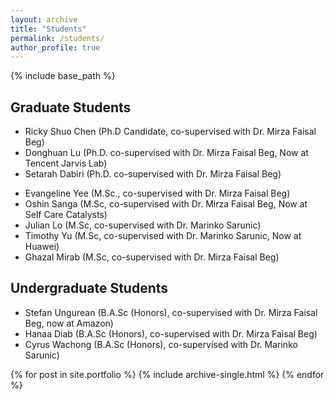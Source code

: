 ```yaml
---
layout: archive
title: "Students"
permalink: /students/
author_profile: true
---
```


{% include base_path %}

## Graduate Students
<!-- PhD Students -->
- Ricky Shuo Chen (Ph.D Candidate, co-supervised with Dr. Mirza Faisal Beg)
- Donghuan Lu (Ph.D. co-supervised with Dr. Mirza Faisal Beg, Now at Tencent Jarvis Lab)
- Setarah Dabiri (Ph.D. co-supervised with Dr. Mirza Faisal Beg)
<!-- Master Students -->
- Evangeline Yee (M.Sc., co-supervised with Dr. Mirza Faisal Beg)
- Oshin Sanga (M.Sc,  co-supervised with Dr. Mirza Faisal Beg, Now at Self Care Catalysts)
- Julian Lo (M.Sc, co-supervised with Dr. Marinko Sarunic)
- Timothy Yu (M.Sc, co-supervised with Dr. Marinko Sarunic, Now at Huawei)
- Ghazal Mirab (M.Sc, co-supervised with Dr. Mirza Faisal Beg)

## Undergraduate Students
- Stefan Ungurean (B.A.Sc  (Honors), co-supervised with Dr. Mirza Faisal Beg, now at Amazon)
- Hanaa Diab (B.A.Sc  (Honors), co-supervised with Dr. Mirza Faisal Beg)
- Cyrus Wachong (B.A.Sc (Honors), co-supervised with Dr. Marinko Sarunic)


{% for post in site.portfolio %}
  {% include archive-single.html %}
{% endfor %}

